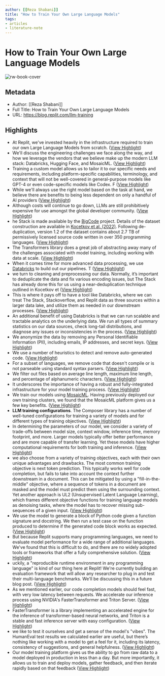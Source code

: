 ```yaml
---
author: [[Reza Shabani]]
title: "How to Train Your Own Large Language Models"
tags: 
- articles
- literature-note
---
```

# How to Train Your Own Large Language Models

![rw-book-cover](https://blog.replit.com/images/llm/llm-training-replit.jpg?v=1681921300071)

## Metadata
- Author: [[Reza Shabani]]
- Full Title: How to Train Your Own Large Language Models
- URL: https://blog.replit.com/llm-training

## Highlights
- At Replit, we've invested heavily in the infrastructure required to train our own Large Language Models from scratch. ([View Highlight](https://read.readwise.io/read/01gyfgsxr6mzcs6r14maa4p8pz))
- We'll discuss the engineering challenges we face along the way, and how we leverage the vendors that we believe make up the modern LLM stack: Databricks, Hugging Face, and MosaicML. ([View Highlight](https://read.readwise.io/read/01gyfgt7cahm8nv3nf4zgyf1x6))
- Training a custom model allows us to tailor it to our specific needs and requirements, including platform-specific capabilities, terminology, and context that will not be well-covered in general-purpose models like GPT-4 or even code-specific models like Codex. F ([View Highlight](https://read.readwise.io/read/01gyfgttx3rw8xbatefcsyhepj))
- While we'll always use the right model based on the task at hand, we believe there are benefits to being less dependent on only a handful of AI providers ([View Highlight](https://read.readwise.io/read/01gyfgv103wft4b50hazyg19jt))
- Although costs will continue to go down, LLMs are still prohibitively expensive for use amongst the global developer community. ([View Highlight](https://read.readwise.io/read/01gyfgvaey391bvpwvxkpe01gm))
- he Stack is made available by the [BigCode](https://www.bigcode-project.org/) project. Details of the dataset construction are available in [Kocetkov et al. (2022)](https://arxiv.org/abs/2211.15533). Following de-duplication, version 1.2 of the dataset contains about 2.7 TB of permissively licensed source code written in over 350 programming languages. ([View Highlight](https://read.readwise.io/read/01gyhkpaafpwjacc3bqfg8yrpq))
- The Transformers library does a great job of abstracting away many of the challenges associated with model training, including working with data at scale. ([View Highlight](https://read.readwise.io/read/01gyhkpp5z4w3vpcf78yznzre4))
- When it comes time for more advanced data processing, we use [Databricks](https://www.databricks.com/) to build out our pipelines. T ([View Highlight](https://read.readwise.io/read/01gyhkpw01r3mqbq5ymyw6gpyf))
- we turn to cleaning and preprocessing our data. Normally, it’s important to deduplicate the data and fix various encoding issues, but The Stack has already done this for us using a near-deduplication technique outlined in Kocetkov et ([View Highlight](https://read.readwise.io/read/01gyhkq91rxv40tkqxq88sedhm))
- This is where it pays off to have a tool like Databricks, where we can treat The Stack, Stackoverflow, and Replit data as three sources within a larger data lake, and utilize them as needed in our downstream processes. ([View Highlight](https://read.readwise.io/read/01gyhkqgv2fxmg40p6440cxqdg))
- An additional benefit of using Databricks is that we can run scalable and tractable analytics on the underlying data. We run all types of summary statistics on our data sources, check long-tail distributions, and diagnose any issues or inconsistencies in the process. ([View Highlight](https://read.readwise.io/read/01gyhkqrwv8b59bbh15mhd2v3c))
- We anonymize the data by removing any Personal Identifiable Information (PII), including emails, IP addresses, and secret keys. ([View Highlight](https://read.readwise.io/read/01gyhkqxp5zx4fks6bfywbexhg))
- We use a number of heuristics to detect and remove auto-generated code. ([View Highlight](https://read.readwise.io/read/01gyhkqzh8bn4hbp4gc30qfhcx))
- For a subset of languages, we remove code that doesn't compile or is not parseable using standard syntax parsers. ([View Highlight](https://read.readwise.io/read/01gyhkr1rq8tx043grc3pjwj4b))
- We filter out files based on average line length, maximum line length, and percentage of alphanumeric characters. ([View Highlight](https://read.readwise.io/read/01gyhkr42atxwp4b2wg4akmdb0))
- It underscores the importance of having a robust and fully-integrated infrastructure for your model training process. ([View Highlight](https://read.readwise.io/read/01gyhkrjv80ffqjp1jmfnamcmy))
- We train our models using [MosaicML](https://www.mosaicml.com/). Having previously deployed our own training clusters, we found that the MosaicML platform gives us a few key benefits. ([View Highlight](https://read.readwise.io/read/01gyhkrs6h3bqac7ab4r8zs5f5))
- **LLM training configurations**. The Composer library has a number of well-tuned configurations for training a variety of models and for different types of training objectives. ([View Highlight](https://read.readwise.io/read/01gyhks8224ayssbs55dwsghe0))
- In determining the parameters of our model, we consider a variety of trade-offs between model size, context window, inference time, memory footprint, and more. Larger models typically offer better performance and are more capable of transfer learning. Yet these models have higher computational requirements for both training and inference. ([View Highlight](https://read.readwise.io/read/01gyhksr2cwczb2mjxr7rjg5gg))
- we also choose from a variety of training objectives, each with their own unique advantages and drawbacks. The most common training objective is next token prediction. This typically works well for code completion, but fails to take into account the context further downstream in a document. This can be mitigated by using a "fill-in-the-middle" objective, where a sequence of tokens in a document are masked and the model must predict them using the surrounding context. Yet another approach is UL2 (Unsupervised Latent Language Learning), which frames different objective functions for training language models as denoising tasks, where the model has to recover missing sub-sequences of a given input. ([View Highlight](https://read.readwise.io/read/01gyhkt9ts24dtzj13ctf8p4h3))
- We use the model to generate a block of Python code given a function signature and docstring. We then run a test case on the function produced to determine if the generated code block works as expected. ([View Highlight](https://read.readwise.io/read/01gyhky8zbdmqpw04x6t9hsyzj))
- But because Replit supports many programming languages, we need to evaluate model performance for a wide range of additional languages. We've found that this is difficult to do, and there are no widely adopted tools or frameworks that offer a fully comprehensive solution. ([View Highlight](https://read.readwise.io/read/01gyhkyn4b3wbqsb31nt9bfxmy))
- uckily, a "reproducible runtime environment in any programming language" is kind of our thing here at Replit! We're currently building an evaluation framework that will allow any researcher to plug in and test their multi-language benchmarks. We'll be discussing this in a future blog post. ([View Highlight](https://read.readwise.io/read/01gyhkys7q59wf1ywvr4my6c7x))
- As we mentioned earlier, our code completion models should feel fast, with very low latency between requests. We accelerate our inference process using NVIDIA's FasterTransformer and Triton Server. ([View Highlight](https://read.readwise.io/read/01gyhkz3enawnb87a34w35qy2f))
- FasterTransformer is a library implementing an accelerated engine for the inference of transformer-based neural networks, and Triton is a stable and fast inference server with easy configuration. ([View Highlight](https://read.readwise.io/read/01gyhkzdajbd1cjfcfrzfvw29s))
- we like to test it ourselves and get a sense of the model's "vibes". The HumanEval test results we calculated earlier are useful, but there’s nothing like working with a model to get a feel for it, including its latency, consistency of suggestions, and general helpfulness. ([View Highlight](https://read.readwise.io/read/01gyhkzxrfnsqk7gx6ds8hkdjw))
- Our model training platform gives us the ability to go from raw data to a model deployed in production in less than a day. But more importantly, it allows us to train and deploy models, gather feedback, and then iterate rapidly based on that feedback ([View Highlight](https://read.readwise.io/read/01gyhm08g17b28q0dz1x3cqcpb))
